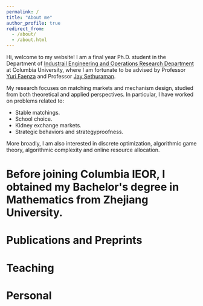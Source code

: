 ```yaml
---
permalink: /
title: "About me"
author_profile: true
redirect_from: 
  - /about/
  - /about.html
---
```


Hi, welcome to my website! I am a final year Ph.D. student in the Department of [Industrail Engineering and Operations Research Department](https://ieor.columbia.edu/) at Columbia University, where I am fortunate to be advised by Professor [Yuri Faenza](https://www.columbia.edu/~yf2414/) and Professor [Jay Sethuraman](https://www.columbia.edu/~js1353/). 

My research focuses on matching markets and mechanism design, studied from both theoretical and applied perspectives. In particular, I have worked on problems related to:
- Stable matchings.
- School choice.
- Kidney exchange markets.
- Strategic behaviors and strategyproofness.

More broadly, I am also interested in discrete optimization, algorithmic game theory, algorithmic complexity and online resource allocation.
# Before joining Columbia IEOR, I obtained my Bachelor's degree in Mathematics from Zhejiang University. 




Publications and Preprints
======




Teaching
======


Personal
======


